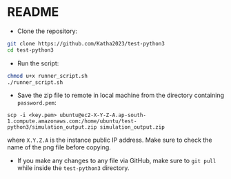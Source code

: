 # README

* Clone the repository:
```bash
git clone https://github.com/Katha2023/test-python3
cd test-python3
```
* Run the script:
```bash
chmod u+x runner_script.sh
./runner_script.sh
```
* Save the zip file to remote in local machine from the directory containing ``password.pem``:
```pwsh
scp -i <key.pem> ubuntu@ec2-X-Y-Z-A.ap-south-1.compute.amazonaws.com:/home/ubuntu/test-python3/simulation_output.zip simulation_output.zip
```
where ``X.Y.Z.A`` is the instance public IP address. Make sure to check the name of the png file before copying.
* If you make any changes to any file via GitHub, make sure to ``git pull`` while inside the ``test-python3`` directory.
